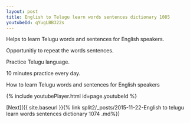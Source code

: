 ```yaml
---
layout: post
title: English to Telugu learn words sentences dictionary 1085 
youtubeId: qYugLBB322s
---
```

 
 
Helps to learn Telugu words and sentences for English speakers.

Opportunitiy to repeat the words sentences. 

Practice Telugu language. 
 
10 minutes practice every day. 
 
How to learn Telugu words and sentences for English speakers 
 
{% include youtubePlayer.html id=page.youtubeId %}
 
 
[Next]({{ site.baseurl }}{% link  split2/_posts/2015-11-22-English to telugu learn words sentences dictionary 1074 .md%})
 
